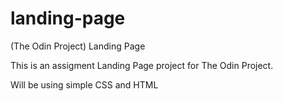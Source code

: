 # landing-page
(The Odin Project) Landing Page

This is an assigment Landing Page project for The Odin Project. 

Will be using simple CSS and HTML
